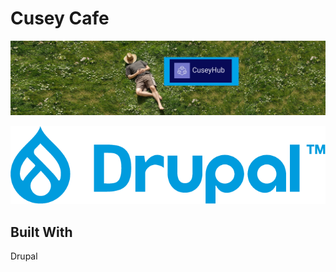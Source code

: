 # Cusey Cafe

![CuseyHub](https://github.com/cusey/ImageForWiki/blob/master/Logos/CuseyHub_Banner_Small.jpg)

![Drupal Logo](https://github.com/cusey/ImageForWiki/blob/master/Logos/drupal.png)

## Built With
Drupal
